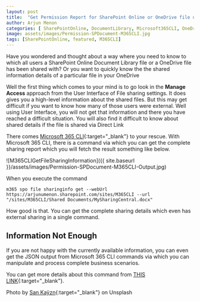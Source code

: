 ```yaml
---
layout: post
title:  "Get Permission Report for SharePoint Online or OneDrive file using Microsoft 365 CLI"
author: Arjun Menon
categories: [ SharePointOnline, DocumentLibrary, Microsoft365CLI, OneDrive ]
image: assets/images/Permission-SPDocument-M365CLI.jpg
tags: [SharePointOnline, featured, M365CLI]
---
```


Have you wondered and thought about a way where you need to know to which all users a SharePoint Online Document Library file or a OneDrive file has been shared with? Or you want to quickly know the the shared information details of a particular file in your OneDrive

 Well the first thing which comes to your mind is to go look in the **Manage Access** approach from the User Interface of File sharing settings. It does gives you a high-level information about the shared files. But this may get difficult if you want to know how many of those users were external. Well using User Interface, you will not get that information and there you have reached a difficult situation.
You will also find it difficult to know about shared details if the file is shared via Direct Link

There comes [Microsoft 365 CLI](https://aka.ms/cli-m365){:target="_blank"} to your rescue. With Microsoft 365 CLI, there is a command via which you can get the complete sharing report which you will fetch the result something like below.

![M365CLIGetFileSharingInformation]({{ site.baseurl }}/assets/images/Permission-SPDocument-M365CLI-Output.jpg)

When you execute the command

```shell
m365 spo file sharinginfo get --webUrl https://arjunumenon.sharepoint.com/sites/M365CLI --url "/sites/M365CLI/Shared Documents/MySharingCentral.docx"
```

How good is that. You can get the complete sharing details which even has external sharing in a single command.

## Information Not Enough

If you are not happy with the currently available information, you can even get the JSON output from Microsoft 365 CLI commands via which you can manipulate and process complete business scenarios.

You can get more details about this command from [THIS LINK](https://pnp.github.io/cli-microsoft365/cmd/spo/file/file-sharinginfo-get/){:target="_blank"}.

Photo by [San Kaÿzn](https://unsplash.com/@sankayzn?utm_source=unsplash&amp;utm_medium=referral&amp;utm_content=creditCopyText){:target="_blank"} on Unsplash
